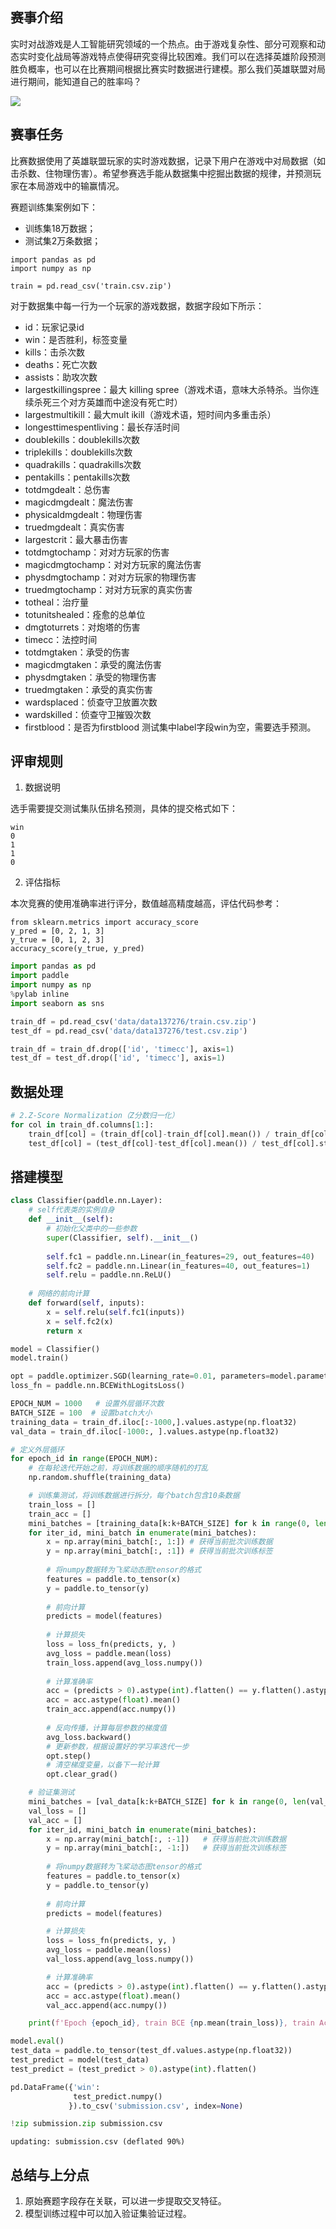 ## 赛事介绍
实时对战游戏是人工智能研究领域的一个热点。由于游戏复杂性、部分可观察和动态实时变化战局等游戏特点使得研究变得比较困难。我们可以在选择英雄阶段预测胜负概率，也可以在比赛期间根据比赛实时数据进行建模。那么我们英雄联盟对局进行期间，能知道自己的胜率吗？

![](https://ai-studio-static-online.cdn.bcebos.com/9739d3ca3cef4e32989a541af450a9556e91bf89a4e946e0a856cc2424321638)


## 赛事任务
比赛数据使用了英雄联盟玩家的实时游戏数据，记录下用户在游戏中对局数据（如击杀数、住物理伤害）。希望参赛选手能从数据集中挖掘出数据的规律，并预测玩家在本局游戏中的输赢情况。

赛题训练集案例如下：
- 训练集18万数据；
- 测试集2万条数据；

```plain
import pandas as pd
import numpy as np

train = pd.read_csv('train.csv.zip')
```

对于数据集中每一行为一个玩家的游戏数据，数据字段如下所示：

* id：玩家记录id
* win：是否胜利，标签变量
* kills：击杀次数
* deaths：死亡次数
* assists：助攻次数
* largestkillingspree：最大 killing spree（游戏术语，意味大杀特杀。当你连续杀死三个对方英雄而中途没有死亡时）
* largestmultikill：最大mult ikill（游戏术语，短时间内多重击杀）
* longesttimespentliving：最长存活时间
* doublekills：doublekills次数
* triplekills：doublekills次数
* quadrakills：quadrakills次数
* pentakills：pentakills次数
* totdmgdealt：总伤害
* magicdmgdealt：魔法伤害
* physicaldmgdealt：物理伤害
* truedmgdealt：真实伤害
* largestcrit：最大暴击伤害
* totdmgtochamp：对对方玩家的伤害
* magicdmgtochamp：对对方玩家的魔法伤害
* physdmgtochamp：对对方玩家的物理伤害
* truedmgtochamp：对对方玩家的真实伤害
* totheal：治疗量
* totunitshealed：痊愈的总单位
* dmgtoturrets：对炮塔的伤害
* timecc：法控时间
* totdmgtaken：承受的伤害
* magicdmgtaken：承受的魔法伤害
* physdmgtaken：承受的物理伤害
* truedmgtaken：承受的真实伤害
* wardsplaced：侦查守卫放置次数
* wardskilled：侦查守卫摧毁次数
* firstblood：是否为firstblood
测试集中label字段win为空，需要选手预测。

##  评审规则

1. 数据说明

选手需要提交测试集队伍排名预测，具体的提交格式如下：

```plain
win
0
1
1
0
```

 2. 评估指标

本次竞赛的使用准确率进行评分，数值越高精度越高，评估代码参考：

```
from sklearn.metrics import accuracy_score
y_pred = [0, 2, 1, 3]
y_true = [0, 1, 2, 3]
accuracy_score(y_true, y_pred)
```


```python
import pandas as pd
import paddle
import numpy as np
%pylab inline
import seaborn as sns

train_df = pd.read_csv('data/data137276/train.csv.zip')
test_df = pd.read_csv('data/data137276/test.csv.zip')

train_df = train_df.drop(['id', 'timecc'], axis=1)
test_df = test_df.drop(['id', 'timecc'], axis=1)
```

## 数据处理


```python
# 2.Z-Score Normalization（Z分数归一化）
for col in train_df.columns[1:]:
    train_df[col] = (train_df[col]-train_df[col].mean()) / train_df[col].std()
    test_df[col] = (test_df[col]-test_df[col].mean()) / test_df[col].std()
```

## 搭建模型


```python
class Classifier(paddle.nn.Layer):
    # self代表类的实例自身
    def __init__(self):
        # 初始化父类中的一些参数
        super(Classifier, self).__init__()
        
        self.fc1 = paddle.nn.Linear(in_features=29, out_features=40)
        self.fc2 = paddle.nn.Linear(in_features=40, out_features=1)
        self.relu = paddle.nn.ReLU()
    
    # 网络的前向计算
    def forward(self, inputs):
        x = self.relu(self.fc1(inputs))
        x = self.fc2(x)
        return x
```


```python
model = Classifier()
model.train()
```


```python
opt = paddle.optimizer.SGD(learning_rate=0.01, parameters=model.parameters())
loss_fn = paddle.nn.BCEWithLogitsLoss()

EPOCH_NUM = 1000   # 设置外层循环次数
BATCH_SIZE = 100  # 设置batch大小
training_data = train_df.iloc[:-1000,].values.astype(np.float32)
val_data = train_df.iloc[-1000:, ].values.astype(np.float32)

# 定义外层循环
for epoch_id in range(EPOCH_NUM):
    # 在每轮迭代开始之前，将训练数据的顺序随机的打乱
    np.random.shuffle(training_data)

    # 训练集测试，将训练数据进行拆分，每个batch包含10条数据
    train_loss = []
    train_acc = []
    mini_batches = [training_data[k:k+BATCH_SIZE] for k in range(0, len(training_data), BATCH_SIZE)]
    for iter_id, mini_batch in enumerate(mini_batches):
        x = np.array(mini_batch[:, 1:]) # 获得当前批次训练数据
        y = np.array(mini_batch[:, :1]) # 获得当前批次训练标签
        
        # 将numpy数据转为飞桨动态图tensor的格式
        features = paddle.to_tensor(x)
        y = paddle.to_tensor(y)
        
        # 前向计算
        predicts = model(features)
        
        # 计算损失
        loss = loss_fn(predicts, y, )
        avg_loss = paddle.mean(loss)
        train_loss.append(avg_loss.numpy())
        
        # 计算准确率
        acc = (predicts > 0).astype(int).flatten() == y.flatten().astype(int)
        acc = acc.astype(float).mean()
        train_acc.append(acc.numpy())
        
        # 反向传播，计算每层参数的梯度值
        avg_loss.backward()
        # 更新参数，根据设置好的学习率迭代一步
        opt.step()
        # 清空梯度变量，以备下一轮计算
        opt.clear_grad()

    # 验证集测试
    mini_batches = [val_data[k:k+BATCH_SIZE] for k in range(0, len(val_data), BATCH_SIZE)]
    val_loss = []
    val_acc = []
    for iter_id, mini_batch in enumerate(mini_batches):
        x = np.array(mini_batch[:, :-1])   # 获得当前批次训练数据
        y = np.array(mini_batch[:, -1:])   # 获得当前批次训练标签
        
        # 将numpy数据转为飞桨动态图tensor的格式
        features = paddle.to_tensor(x)
        y = paddle.to_tensor(y)
        
        # 前向计算
        predicts = model(features)

        # 计算损失
        loss = loss_fn(predicts, y, )
        avg_loss = paddle.mean(loss)
        val_loss.append(avg_loss.numpy())

        # 计算准确率
        acc = (predicts > 0).astype(int).flatten() == y.flatten().astype(int)
        acc = acc.astype(float).mean()
        val_acc.append(acc.numpy())

    print(f'Epoch {epoch_id}, train BCE {np.mean(train_loss)}, train Acc {np.mean(train_acc)},  val BCE {np.mean(val_loss)}, val Acc {np.mean(val_acc)}')
```


```python
model.eval()
test_data = paddle.to_tensor(test_df.values.astype(np.float32))
test_predict = model(test_data)
test_predict = (test_predict > 0).astype(int).flatten()
```


```python
pd.DataFrame({'win':
              test_predict.numpy()
             }).to_csv('submission.csv', index=None)

!zip submission.zip submission.csv
```

    updating: submission.csv (deflated 90%)


## 总结与上分点

1. 原始赛题字段存在关联，可以进一步提取交叉特征。
2. 模型训练过程中可以加入验证集验证过程。
